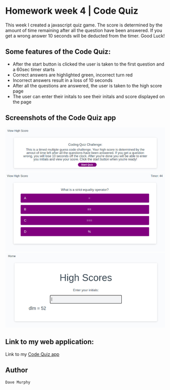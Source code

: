 # Homework week 4 | Code Quiz

This week I created a javascript quiz game. The score is determined by the amount of time remaining after all the question have been answered. If you get a wrong answer 10 seconds will be deducted from the timer. Good Luck!

## Some features of the Code Quiz:

* After the start button is clicked the user is taken to the first question and a 60sec timer starts
* Correct answers are highlighted green, incorrect turn red
* Incorrect answers result in a loss of 10 seconds
* After all the questions are answered, the user is taken to the high score page
* The user can enter their initals to see their initals and score displayed on the page

## Screenshots of the Code Quiz app

![Code Quiz home page](./assets/images/homepage.jpg)
![Code Quiz quiz page](./assets/images/quizpage.jpg)
![Code Quiz score page](./assets/images/scorepage.jpg)

## Link to my web application:

Link to my [Code Quiz app](https://murda02.github.io/homework-week-4-dlm/)

## Author

    Dave Murphy